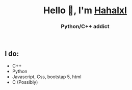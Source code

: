 <h1 align="center" > Hello 👋, I'm <a href="#">Hahalxl</a></h1>
<h3 align="center">Python/C++ addict</h3>
<br>
<h2>I do: </h2>
<div>
  <ul>
    <li>C++</li>
    <li>Python</li>
    <li>Javascript, Css, bootstap 5, html</li>
    <li>C (Possibly)</li>
  </ul>
</div>

